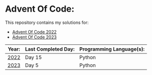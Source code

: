 # Advent Of Code: 

This repository contains my solutions for: 

- [Advent Of Code 2022](https://adventofcode.com/)
- [Advent Of Code 2023](https://adventofcode.com/2022) 


| Year: | Last Completed Day: | Programming Language(s):|
| ----- | ------------------- | ----------------------- | 
|[2022](https://github.com/Thunder2103/Advent-Of-Code/tree/main/2022)  | Day 15              | Python                  |
|[2023](https://github.com/Thunder2103/Advent-Of-Code/tree/main/2023)  | Day 5               | Python                  |  
